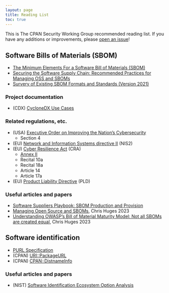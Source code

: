 ```yaml
---
layout: page
title: Reading List
toc: true
---
```


This is The CPAN Security Working Group recommended reading list. If you have any additions or improvements, please [open an issue](https://github.com/CPAN-Security/security.metacpan.org/issues)!

## Software Bills of Materials (SBOM)

* [The Minimum Elements For a Software Bill of Materials (SBOM)](https://www.ntia.doc.gov/sites/default/files/publications/sbom_minimum_elements_report_0.pdf)
* [Securing the Software Supply Chain: Recommended Practices for Managing OSS and SBOMs](https://media.defense.gov/2023/Dec/11/2003355557/-1/-1/0/ESF_SECURING_THE_SOFTWARE_SUPPLY_CHAIN%20RECOMMENDED%20PRACTICES%20FOR%20MANAGING%20OPEN%20SOURCE%20SOFTWARE%20AND%20SOFTWARE%20BILL%20OF%20MATERIALS.PDF)
* [Survery of Existing SBOM Formats and Standards (Version 2021)](https://www.ntia.gov/sites/default/files/publications/sbom_formats_survey-version-2021_0.pdf)

### Project documentation

* (CDX) [CycloneDX Use Cases](https://cyclonedx.org/use-cases/)

### Related regulations, etc.

* (USA) [Executive Order on Improving the Nation’s Cybersecurity](https://www.whitehouse.gov/briefing-room/presidential-actions/2021/05/12/executive-order-on-improving-the-nations-cybersecurity/)
    * Section 4
* (EU) [Network and Information Systems directive II](https://www.europarl.europa.eu/legislative-train/theme-a-europe-fit-for-the-digital-age/file-review-of-the-nis-directive) (NIS2)
* (EU) [Cyber Resilience Act](https://www.europarl.europa.eu/legislative-train/theme-a-europe-fit-for-the-digital-age/file-proposal-for-cybersecurity-regulation) (CRA)
    * [Annex II](https://eur-lex.europa.eu/legal-content/EN/TXT/PDF/?uri=CONSIL:ST_17000_2023_INIT)
    * Recital 10a
    * Recital 18a
    * Article 14
    * Article 17a
* (EU) [Product Liability Directive](https://www.europarl.europa.eu/legislative-train/theme-a-europe-fit-for-the-digital-age/file-new-product-liability-directive) (PLD)

### Useful articles and papers

* [Software Suppliers Playbook: SBOM Production and Provision](https://www.ntia.gov/files/ntia/publications/software_suppliers_sbom_production_and_provision_-_final.pdf)
* [Managing Open Source and SBOMs](https://resilientcyber.substack.com/p/managing-open-source-and-sboms), Chris Huges 2023
* [Understanding OWASP’s Bill of Material Maturity Model: Not all SBOMs are created equal](https://www.csoonline.com/article/1246904/not-all-sboms-are-created-equal-understanding-owasps-bill-of-material-maturity-model.html), Chris Huges 2023


## Software identification

* [PURL Specification](https://github.com/package-url/purl-spec)
* (CPAN) [URI::PackageURL](https://github.com/giterlizzi/perl-URI-PackageURL)
* (CPAN) [CPAN::DistnameInfo](https://github.com/Perl-Toolchain-Gang/CPAN-DistnameInfo)


### Useful articles and papers

* (NIST) [Software Identification Ecosystem Option Analysis](https://assets.lsdsoftware.com/read-aloud/page-scripts/pdf-upload.html)
